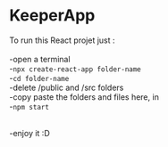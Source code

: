 # KeeperApp

To run this React projet just :<br>
<br>
-open a terminal<br>
-`npx create-react-app folder-name`<br>
-`cd folder-name`<br>
-delete /public and /src folders<br>
-copy paste the folders and files here, in<br>
-`npm start`<br>
<br>

-enjoy it :D
